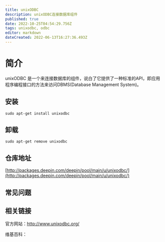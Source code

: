 ```yaml
---
title: unixODBC
description: unixODBC连接数据库组件
published: true
date: 2022-10-25T04:54:29.756Z
tags: unixodbc, odbc
editor: markdown
dateCreated: 2022-06-13T16:27:36.493Z
---
```


# 简介

 unixODBC 是一个来连接数据库的组件，说白了它提供了一种标准的API，即应用程序编程接口的方法来访问DBMS(Database Management System)。

## 安装

`sudo apt-get install unixodbc`
## 卸载

`sudo apt-get remove unixodbc`

## 仓库地址

[http://packages.deepin.com/deepin/pool/main/u/unixodbc/](http://packages.deepin.com/deepin/pool/main/u/unixodbc/)

## 常见问题

## 相关链接
官方网站：http://www.unixodbc.org/

维基百科：
